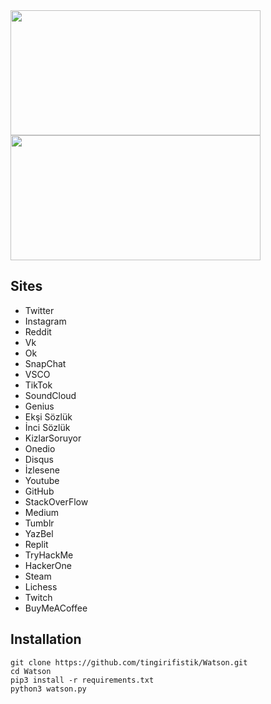 <img src=https://user-images.githubusercontent.com/51286195/200387550-66a0b564-7655-4820-ac0e-3ab850d48d6f.PNG height="200px" width="400px"/>
<img src=https://user-images.githubusercontent.com/51286195/200387557-8951eff7-b297-419f-a167-5bf482967047.PNG height="200px" width="400px"/>

<h2>Sites</h2>

* Twitter<br>
* Instagram<br>
* Reddit<br>
* Vk<br>
* Ok<br>
* SnapChat<br>
* VSCO<br>
* TikTok<br>
* SoundCloud<br>
* Genius<br>
* Ekşi Sözlük<br>
* İnci Sözlük<br>
* KizlarSoruyor<br>
* Onedio<br>
* Disqus<br>
* İzlesene<br>
* Youtube<br>
* GitHub<br>
* StackOverFlow<br>
* Medium<br>
* Tumblr<br>
* YazBel<br>
* Replit<br>
* TryHackMe<br>
* HackerOne<br>
* Steam<br>
* Lichess<br>
* Twitch<br>
* BuyMeACoffee

<h2>Installation</h2>

```
git clone https://github.com/tingirifistik/Watson.git
cd Watson
pip3 install -r requirements.txt
python3 watson.py
```
